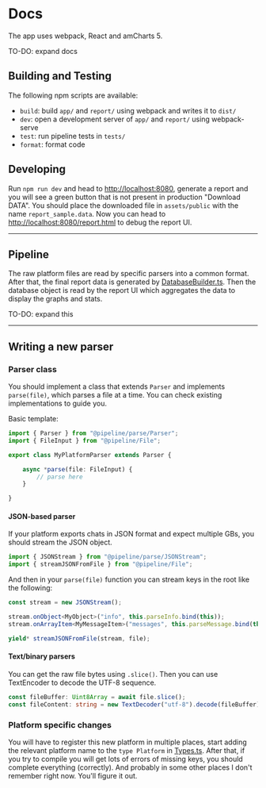 # Docs

The app uses webpack, React and amCharts 5.

TO-DO: expand docs

## Building and Testing

The following npm scripts are available:

* `build`: build `app/` and `report/` using webpack and writes it to `dist/`
* `dev`: open a development server of `app/` and `report/` using webpack-serve
* `test`: run pipeline tests in `tests/`
* `format`: format code

## Developing

Run `npm run dev` and head to [http://localhost:8080](http://localhost:8080), generate a report and you will see a green button that is not present in production "Download DATA". You should place the downloaded file in `assets/public` with the name `report_sample.data`.
Now you can head to [http://localhost:8080/report.html](http://localhost:8080/report.html) to debug the report UI.

---

## Pipeline

The raw platform files are read by specific parsers into a common format. After that, the final report data is generated by [DatabaseBuilder.ts](pipeline/process/DatabaseBuilder.ts). Then the database object is read by the report UI which aggregates the data to display the graphs and stats.

TO-DO: expand this

---

## Writing a new parser

### Parser class

You should implement a class that extends `Parser` and implements `parse(file)`, which parses a file at a time. You can check existing implementations to guide you.  

Basic template:
```typescript
import { Parser } from "@pipeline/parse/Parser";
import { FileInput } from "@pipeline/File";

export class MyPlatformParser extends Parser {

    async *parse(file: FileInput) {
        // parse here
    }

}
```

#### JSON-based parser

If your platform exports chats in JSON format and expect multiple GBs, you should stream the JSON object.

```typescript
import { JSONStream } from "@pipeline/parse/JSONStream";
import { streamJSONFromFile } from "@pipeline/File";
```

And then in your `parse(file)` function you can stream keys in the root like the following:

```typescript
const stream = new JSONStream();

stream.onObject<MyObject>("info", this.parseInfo.bind(this));
stream.onArrayItem<MyMessageItem>("messages", this.parseMessage.bind(this));

yield* streamJSONFromFile(stream, file);
```


#### Text/binary parsers

You can get the raw file bytes using `.slice()`. Then you can use TextEncoder to decode the UTF-8 sequence.

```typescript
const fileBuffer: Uint8Array = await file.slice();
const fileContent: string = new TextDecoder("utf-8").decode(fileBuffer);
```

### Platform specific changes

You will have to register this new platform in multiple places, start adding the relevant platform name to the `type Platform` in [Types.ts](pipeline/Types.ts). After that, if you try to compile you will get lots of errors of missing keys, you should complete everything (correctly). And probably in some other places I don't remember right now. You'll figure it out.

